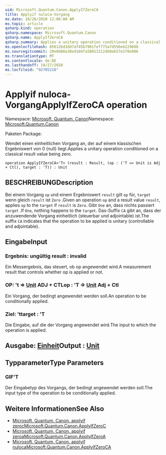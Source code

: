 ```yaml
---
uid: Microsoft.Quantum.Canon.ApplyIfZeroCA
title: Applyif nuloca-Vorgang
ms.date: 10/26/2020 12:00:00 AM
ms.topic: article
qsharp.kind: operation
qsharp.namespace: Microsoft.Quantum.Canon
qsharp.name: ApplyIfZeroCA
qsharp.summary: Applies a unitary operation conditioned on a classical result value being zero.
ms.openlocfilehash: 85612bd3dd7af45b7901fef775a7d556eb229608
ms.sourcegitcommit: 29e0d88a30e4166fa580132124b0eb57e1f0e986
ms.translationtype: MT
ms.contentlocale: de-DE
ms.lasthandoff: 10/27/2020
ms.locfileid: "92705218"
---
```

# <a name="applyifzeroca-operation"></a><span data-ttu-id="b2288-102">Applyif nuloca-Vorgang</span><span class="sxs-lookup"><span data-stu-id="b2288-102">ApplyIfZeroCA operation</span></span>

<span data-ttu-id="b2288-103">Namespace: [Microsoft. Quantum. Canon](xref:Microsoft.Quantum.Canon)</span><span class="sxs-lookup"><span data-stu-id="b2288-103">Namespace: [Microsoft.Quantum.Canon](xref:Microsoft.Quantum.Canon)</span></span>

<span data-ttu-id="b2288-104">Paketen [](https://nuget.org/packages/)</span><span class="sxs-lookup"><span data-stu-id="b2288-104">Package: [](https://nuget.org/packages/)</span></span>


<span data-ttu-id="b2288-105">Wendet einen einheitlichen Vorgang an, der auf einem klassischen Ergebniswert von 0 (null) liegt.</span><span class="sxs-lookup"><span data-stu-id="b2288-105">Applies a unitary operation conditioned on a classical result value being zero.</span></span>

```qsharp
operation ApplyIfZeroCA<'T> (result : Result, (op : ('T => Unit is Adj + Ctl), target : 'T)) : Unit
```


## <a name="description"></a><span data-ttu-id="b2288-106">BESCHREIBUNG</span><span class="sxs-lookup"><span data-stu-id="b2288-106">Description</span></span>

<span data-ttu-id="b2288-107">Bei einem Vorgang `op` und einem Ergebniswert `result` gilt `op` für, `target` wenn gleich `result` ist `Zero` .</span><span class="sxs-lookup"><span data-stu-id="b2288-107">Given an operation `op` and a result value `result`, applies `op` to the `target` if `result` is `Zero`.</span></span> <span data-ttu-id="b2288-108">Gibt `One` an, dass nichts passiert `target` .</span><span class="sxs-lookup"><span data-stu-id="b2288-108">If `One`, nothing happens to the `target`.</span></span>
<span data-ttu-id="b2288-109">Das-Suffix `CA` gibt an, dass der anzuwendende Vorgang einheitlich (steuerbar und adjointable) ist.</span><span class="sxs-lookup"><span data-stu-id="b2288-109">The suffix `CA` indicates that the operation to be applied is unitary (controllable and adjointable).</span></span>

## <a name="input"></a><span data-ttu-id="b2288-110">Eingabe</span><span class="sxs-lookup"><span data-stu-id="b2288-110">Input</span></span>

### <a name="result--__invalidresult__"></a><span data-ttu-id="b2288-111">Ergebnis: __ungültig <Result>__</span><span class="sxs-lookup"><span data-stu-id="b2288-111">result : __invalid<Result>__</span></span>

<span data-ttu-id="b2288-112">Ein Messergebnis, das steuert, ob op angewendet wird.</span><span class="sxs-lookup"><span data-stu-id="b2288-112">A measurement result that controls whether op is applied or not.</span></span>


### <a name="op--t--unit-adj--ctl"></a><span data-ttu-id="b2288-113">OP: 't => [Unit](xref:microsoft.quantum.lang-ref.unit) ADJ + CTL</span><span class="sxs-lookup"><span data-stu-id="b2288-113">op : 'T => [Unit](xref:microsoft.quantum.lang-ref.unit) Adj + Ctl</span></span>

<span data-ttu-id="b2288-114">Ein Vorgang, der bedingt angewendet werden soll.</span><span class="sxs-lookup"><span data-stu-id="b2288-114">An operation to be conditionally applied.</span></span>


### <a name="target--t"></a><span data-ttu-id="b2288-115">Ziel: 't</span><span class="sxs-lookup"><span data-stu-id="b2288-115">target : 'T</span></span>

<span data-ttu-id="b2288-116">Die Eingabe, auf die der Vorgang angewendet wird.</span><span class="sxs-lookup"><span data-stu-id="b2288-116">The input to which the operation is applied.</span></span>



## <a name="output--unit"></a><span data-ttu-id="b2288-117">Ausgabe: [Einheit](xref:microsoft.quantum.lang-ref.unit)</span><span class="sxs-lookup"><span data-stu-id="b2288-117">Output : [Unit](xref:microsoft.quantum.lang-ref.unit)</span></span>



## <a name="type-parameters"></a><span data-ttu-id="b2288-118">Typparameter</span><span class="sxs-lookup"><span data-stu-id="b2288-118">Type Parameters</span></span>

### <a name="t"></a><span data-ttu-id="b2288-119">GIF</span><span class="sxs-lookup"><span data-stu-id="b2288-119">'T</span></span>

<span data-ttu-id="b2288-120">Der Eingabetyp des Vorgangs, der bedingt angewendet werden soll.</span><span class="sxs-lookup"><span data-stu-id="b2288-120">The input type of the operation to be conditionally applied.</span></span>

## <a name="see-also"></a><span data-ttu-id="b2288-121">Weitere Informationen</span><span class="sxs-lookup"><span data-stu-id="b2288-121">See Also</span></span>

- [<span data-ttu-id="b2288-122">Microsoft. Quantum. Canon. applyif zeroc</span><span class="sxs-lookup"><span data-stu-id="b2288-122">Microsoft.Quantum.Canon.ApplyIfZeroC</span></span>](xref:Microsoft.Quantum.Canon.ApplyIfZeroC)
- [<span data-ttu-id="b2288-123">Microsoft. Quantum. Canon. applyif zeroa</span><span class="sxs-lookup"><span data-stu-id="b2288-123">Microsoft.Quantum.Canon.ApplyIfZeroA</span></span>](xref:Microsoft.Quantum.Canon.ApplyIfZeroA)
- [<span data-ttu-id="b2288-124">Microsoft. Quantum. Canon. applyif nuloca</span><span class="sxs-lookup"><span data-stu-id="b2288-124">Microsoft.Quantum.Canon.ApplyIfZeroCA</span></span>](xref:Microsoft.Quantum.Canon.ApplyIfZeroCA)
